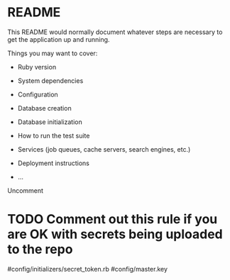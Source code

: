 # README

This README would normally document whatever steps are necessary to get the
application up and running.

Things you may want to cover:

* Ruby version

* System dependencies

* Configuration

* Database creation

* Database initialization

* How to run the test suite

* Services (job queues, cache servers, search engines, etc.)

* Deployment instructions

* ...


Uncomment

# TODO Comment out this rule if you are OK with secrets being uploaded to the repo
#config/initializers/secret_token.rb
#config/master.key
